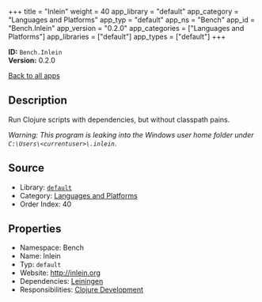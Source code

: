 ﻿+++
title = "Inlein"
weight = 40
app_library = "default"
app_category = "Languages and Platforms"
app_typ = "default"
app_ns = "Bench"
app_id = "Bench.Inlein"
app_version = "0.2.0"
app_categories = ["Languages and Platforms"]
app_libraries = ["default"]
app_types = ["default"]
+++

**ID:** `Bench.Inlein`  
**Version:** 0.2.0  
<!--more-->

[Back to all apps](/apps/)

## Description
Run Clojure scripts with dependencies, but without classpath pains.

_Warning: This program is leaking into the Windows user home folder under `C:\Users\<currentuser>\.inlein`_.

## Source

* Library: [`default`](/app_libraries/default)
* Category: [Languages and Platforms](/app_categories/languages-and-platforms)
* Order Index: 40

## Properties

* Namespace: Bench
* Name: Inlein
* Typ: `default`
* Website: <http://inlein.org>
* Dependencies: [Leiningen](/apps/Bench.Leiningen)
* Responsibilities: [Clojure Development](/apps/Bench.Group.ClojureDevelopment)

